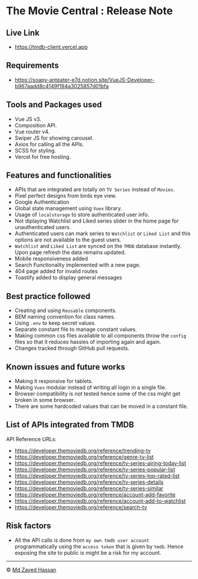 # The Movie Central : Release Note

## Live Link

- https://tmdb-client.vercel.app

## Requirements

- https://soapy-anteater-e7d.notion.site/VueJS-Developer-b967aadd8c4149f194a3025857d01bfa

## Tools and Packages used

- Vue JS v3.
- Composition API.
- Vue router v4.
- Swiper JS for showing carousel.
- Axios for calling all the APIs.
- SCSS for styling.
- Vercel for free hosting.

## Features and functionalities

- APIs that are integrated are totally on `TV Series` instead of `Movies`.
- Pixel perfect designs from birds eye view.
- Google Authentication
- Global state management using `Vuex` library.
- Usage of `localstorage` to store authenticated user info.
- Not diplaying Watchlist and Liked series slider in the home page for unauthenticated users.
- Authenticated users can mark series to `Watchlist` or `Liked List` and this options are not available to the guest users.
- `Watchlist` and `Liked List` are synced on the `TMDB` database instantly. Upon page refresh the data remains updated.
- Mobile responsiveness added
- Search Functionality implemented with a new page.
- 404 page added for invalid routes
- Toastify added to display general messages

## Best practice followed

- Creating and using `Reusable` components.
- BEM naming convention for class names.
- Using `.env` to keep secret values.
- Separate constant file to manage constant values.
- Making common css files available to all components throw the `config` files so that it reduces hassles of importing again and again.
- Changes tracked through GitHub pull requests.

## Known issues and future works

- Making it responsive for tablets.
- Making `Vuex` modular instead of writing all login in a single file.
- Browser compatibility is not tested hence some of the css might get broken in some browser.
- There are some hardcoded values that can be moved in a constant file.

## List of APIs integrated from TMDB

API Reference URLs:

- https://developer.themoviedb.org/reference/trending-tv
- https://developer.themoviedb.org/reference/genre-tv-list
- https://developer.themoviedb.org/reference/tv-series-airing-today-list
- https://developer.themoviedb.org/reference/tv-series-popular-list
- https://developer.themoviedb.org/reference/tv-series-top-rated-list
- https://developer.themoviedb.org/reference/tv-series-details
- https://developer.themoviedb.org/reference/tv-series-similar
- https://developer.themoviedb.org/reference/account-add-favorite
- https://developer.themoviedb.org/reference/account-add-to-watchlist
- https://developer.themoviedb.org/reference/search-tv

## Risk factors

- All the API calls is done from `my own tmdb user account` programmatically using the `access token` that is given by `tmdb`. Hence exposing the site to public is might be a risk for my account.

---

&copy; [Md Zayed Hassan](https://z4yed.netlify.app)

